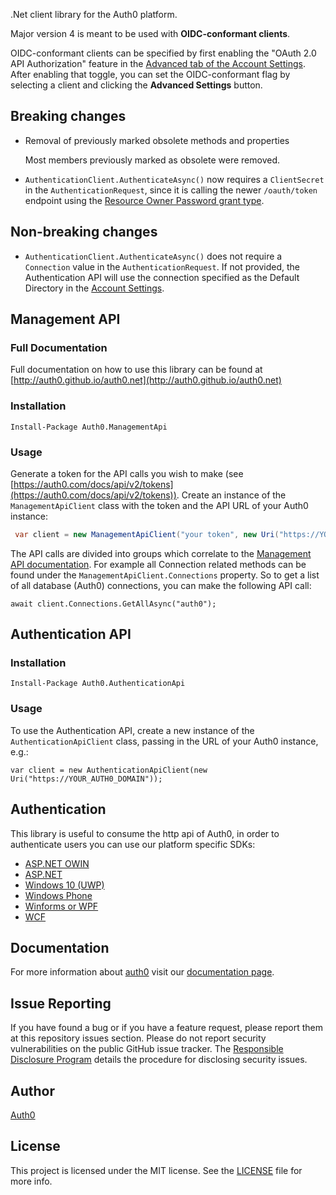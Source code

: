 .Net client library for the Auth0 platform.

Major version 4 is meant to be used with **OIDC-conformant clients**.

OIDC-conformant clients can be specified by first enabling the "OAuth 2.0 API Authorization" feature in the [Advanced tab of the Account Settings](https://manage.auth0.com/#/account/advanced). 
After enabling that toggle, you can set the OIDC-conformant flag by selecting a client and clicking the **Advanced Settings** button.

## Breaking changes

* Removal of previously marked obsolete methods and properties

  Most members previously marked as obsolete were removed.
  
* `AuthenticationClient.AuthenticateAsync()` now requires a `ClientSecret` in the `AuthenticationRequest`, since it is calling the newer `/oauth/token` endpoint using the [Resource Owner Password grant type](https://auth0.com/docs/api/authentication#resource-owner-password).

## Non-breaking changes

* `AuthenticationClient.AuthenticateAsync()` does not require a `Connection` value in the `AuthenticationRequest`. If not provided, the Authentication API will use the connection specified as the Default Directory in the [Account Settings](https://manage.auth0.com/#/account).



## Management API

### Full Documentation

Full documentation on how to use this library can be found at [http://auth0.github.io/auth0.net](http://auth0.github.io/auth0.net)

### Installation

```
Install-Package Auth0.ManagementApi
```

### Usage

Generate a token for the API calls you wish to make (see [https://auth0.com/docs/api/v2/tokens](https://auth0.com/docs/api/v2/tokens)). Create an instance of the `ManagementApiClient` class with the token and the API URL of your Auth0 instance:

~~~csharp
 var client = new ManagementApiClient("your token", new Uri("https://YOUR_AUTH0_DOMAIN/api/v2"));
~~~

The API calls are divided into groups which correlate to the [Management API documentation](https://auth0.com/docs/api/v2). For example all Connection related methods can be found under the `ManagementApiClient.Connections` property. So to get a list of all database (Auth0) connections, you can make the following API call:

```
await client.Connections.GetAllAsync("auth0");
```

## Authentication API

### Installation

```
Install-Package Auth0.AuthenticationApi
```

### Usage

To use the Authentication API, create a new instance of the `AuthenticationApiClient` class, passing in the URL of your Auth0 instance, e.g.:

```
var client = new AuthenticationApiClient(new Uri("https://YOUR_AUTH0_DOMAIN"));
```

## Authentication

This library is useful to consume the http api of Auth0, in order to authenticate users you can use our platform specific SDKs:
* [ASP.NET OWIN](https://github.com/auth0/auth0-aspnet-owin)
* [ASP.NET](https://github.com/auth0/auth0-aspnet)
* [Windows 10 (UWP)](https://github.com/auth0/Auth0.Windows.UWP)
* [Windows Phone](https://github.com/auth0/Auth0.WindowsPhone)
* [Winforms or WPF](https://github.com/auth0/Auth0.WinformsWPF)
* [WCF](https://docs.auth0.com/wcf-tutorial)

## Documentation

For more information about [auth0](http://auth0.com) visit our [documentation page](http://docs.auth0.com/).

## Issue Reporting

If you have found a bug or if you have a feature request, please report them at this repository issues section. Please do not report security vulnerabilities on the public GitHub issue tracker. The [Responsible Disclosure Program](https://auth0.com/whitehat) details the procedure for disclosing security issues.

## Author

[Auth0](auth0.com)

## License

This project is licensed under the MIT license. See the [LICENSE](LICENSE.txt) file for more info.
